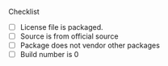 <!-- 
Thank you very much for putting in this recipe PR!

This repository is very active, so if you need help with 
a PR or once it's ready for review, please let the right people know.
There are language-specific teams for reviewing recipes.

Currently available teams are:
- python `@conda-forge/help-python`
- python/c hybrid `@conda-forge/help-python-c`
- r `@conda-forge/help-r`
- java `@conda-forge/help-java`
- nodejs `@conda-forge/help-nodejs`
- c/c++ `@conda-forge/help-c-cpp`
- perl `@conda-forge/help-perl`
- Julia `@conda-forge/help-julia`

If your PR doesn't fall into those categories please contact
the full review team `@conda-forge/staged-recipes`.
-->

Checklist

- [ ] License file is packaged.
- [ ] Source is from official source
- [ ] Package does not vendor other packages
- [ ] Build number is 0
